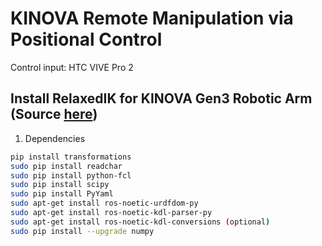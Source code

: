 # KINOVA Remote Manipulation via Positional Control 
Control input: HTC VIVE Pro 2

## Install RelaxedIK for KINOVA Gen3 Robotic Arm (Source [here](https://github.com/AlfaKeNTAvR/relaxed_ik_ros1))
1. Dependencies
```bash
pip install transformations
sudo pip install readchar
sudo pip install python-fcl
sudo pip install scipy
sudo pip install PyYaml
sudo apt-get install ros-noetic-urdfdom-py
sudo apt-get install ros-noetic-kdl-parser-py
sudo apt-get install ros-noetic-kdl-conversions (optional)
sudo pip install --upgrade numpy
```
